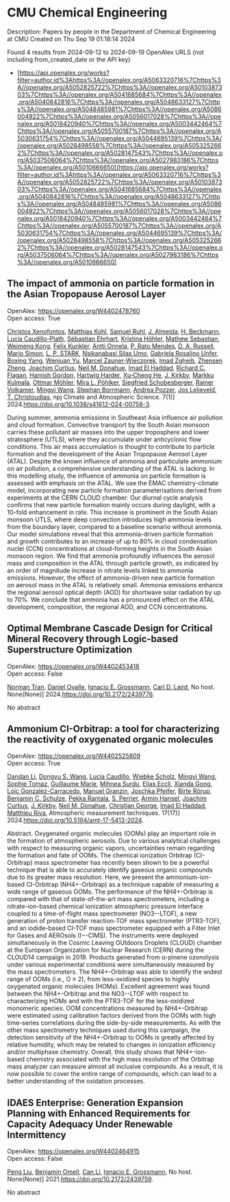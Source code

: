 # CMU Chemical Engineering
Description: Papers by people in the Department of Chemical Engineering at CMU
Created on Thu Sep 19 01:18:14 2024

Found 4 results from 2024-09-12 to 2024-09-19
OpenAlex URLS (not including from_created_date or the API key)
- [https://api.openalex.org/works?filter=author.id%3Ahttps%3A//openalex.org/A5063320716%7Chttps%3A//openalex.org/A5052825722%7Chttps%3A//openalex.org/A5010387303%7Chttps%3A//openalex.org/A5041685684%7Chttps%3A//openalex.org/A5040842816%7Chttps%3A//openalex.org/A5048633127%7Chttps%3A//openalex.org/A5048485981%7Chttps%3A//openalex.org/A5086004922%7Chttps%3A//openalex.org/A5056017028%7Chttps%3A//openalex.org/A5018420940%7Chttps%3A//openalex.org/A5003442464%7Chttps%3A//openalex.org/A5055700187%7Chttps%3A//openalex.org/A5030631754%7Chttps%3A//openalex.org/A5044695139%7Chttps%3A//openalex.org/A5028498558%7Chttps%3A//openalex.org/A5053252662%7Chttps%3A//openalex.org/A5028147543%7Chttps%3A//openalex.org/A5037506064%7Chttps%3A//openalex.org/A5027983186%7Chttps%3A//openalex.org/A5010666650](https://api.openalex.org/works?filter=author.id%3Ahttps%3A//openalex.org/A5063320716%7Chttps%3A//openalex.org/A5052825722%7Chttps%3A//openalex.org/A5010387303%7Chttps%3A//openalex.org/A5041685684%7Chttps%3A//openalex.org/A5040842816%7Chttps%3A//openalex.org/A5048633127%7Chttps%3A//openalex.org/A5048485981%7Chttps%3A//openalex.org/A5086004922%7Chttps%3A//openalex.org/A5056017028%7Chttps%3A//openalex.org/A5018420940%7Chttps%3A//openalex.org/A5003442464%7Chttps%3A//openalex.org/A5055700187%7Chttps%3A//openalex.org/A5030631754%7Chttps%3A//openalex.org/A5044695139%7Chttps%3A//openalex.org/A5028498558%7Chttps%3A//openalex.org/A5053252662%7Chttps%3A//openalex.org/A5028147543%7Chttps%3A//openalex.org/A5037506064%7Chttps%3A//openalex.org/A5027983186%7Chttps%3A//openalex.org/A5010666650)

## The impact of ammonia on particle formation in the Asian Tropopause Aerosol Layer   

OpenAlex: https://openalex.org/W4402478760    
Open access: True
    
[Christos Xenofontos](https://openalex.org/A5102960249), [Matthias Kohl](https://openalex.org/A5078813162), [Samuel Ruhl](https://openalex.org/A5107158743), [J. Almeida](https://openalex.org/A5101612939), [H. Beckmann](https://openalex.org/A5077912415), [Lucía Caudillo-Plath](https://openalex.org/A5092936143), [Sébastian Ehrhart](https://openalex.org/A5054830781), [Kristina Höhler](https://openalex.org/A5070773876), [Mathew Sebastian](https://openalex.org/A5067455912), [Weimeng Kong](https://openalex.org/A5046351966), [Felix Kunkler](https://openalex.org/A5107158742), [Antti Onnela](https://openalex.org/A5089192083), [P. Rato Mendes](https://openalex.org/A5004351709), [D. A. Russell](https://openalex.org/A5009741925), [Mario Simon](https://openalex.org/A5086950058), [L. P. STARK](https://openalex.org/A5069343178), [Nsikanabasi Silas Umo](https://openalex.org/A5043100376), [Gabriela Rosalino Unfer](https://openalex.org/A5092262549), [Boxing Yang](https://openalex.org/A5101350413), [Wenjuan Yu](https://openalex.org/A5025334650), [Marcel Zauner-Wieczorek](https://openalex.org/A5017388605), [Imad Zgheib](https://openalex.org/A5094097372), [Zhensen Zheng](https://openalex.org/A5082103355), [Joachim Curtius](https://openalex.org/A5031780924), [Neil M. Donahue](https://openalex.org/A5041685684), [Imad El Haddad](https://openalex.org/A5080319960), [Richard C. Flagan](https://openalex.org/A5012711441), [Hamish Gordon](https://openalex.org/A5086004922), [Hartwig Harder](https://openalex.org/A5023787844), [Xu‐Cheng He](https://openalex.org/A5043129752), [J. Kirkby](https://openalex.org/A5009274507), [Markku Kulmala](https://openalex.org/A5000471665), [Ottmar Möhler](https://openalex.org/A5102403106), [Mira L. Pöhlker](https://openalex.org/A5024073664), [Siegfried Schobesberger](https://openalex.org/A5033551265), [Rainer Volkamer](https://openalex.org/A5018521569), [Mingyi Wang](https://openalex.org/A5100768996), [Stephan Borrmann](https://openalex.org/A5091241245), [Andrea Pozzer](https://openalex.org/A5081741117), [Jos Lelieveld](https://openalex.org/A5027329208), [T. Christoudias](https://openalex.org/A5068413254), npj Climate and Atmospheric Science. 7(1)] 2024.https://doi.org/10.1038/s41612-024-00758-3.
    
During summer, ammonia emissions in Southeast Asia influence air pollution and cloud formation. Convective transport by the South Asian monsoon carries these pollutant air masses into the upper troposphere and lower stratosphere (UTLS), where they accumulate under anticyclonic flow conditions. This air mass accumulation is thought to contribute to particle formation and the development of the Asian Tropopause Aerosol Layer (ATAL). Despite the known influence of ammonia and particulate ammonium on air pollution, a comprehensive understanding of the ATAL is lacking. In this modelling study, the influence of ammonia on particle formation is assessed with emphasis on the ATAL. We use the EMAC chemistry-climate model, incorporating new particle formation parameterisations derived from experiments at the CERN CLOUD chamber. Our diurnal cycle analysis confirms that new particle formation mainly occurs during daylight, with a 10-fold enhancement in rate. This increase is prominent in the South Asian monsoon UTLS, where deep convection introduces high ammonia levels from the boundary layer, compared to a baseline scenario without ammonia. Our model simulations reveal that this ammonia-driven particle formation and growth contributes to an increase of up to 80% in cloud condensation nuclei (CCN) concentrations at cloud-forming heights in the South Asian monsoon region. We find that ammonia profoundly influences the aerosol mass and composition in the ATAL through particle growth, as indicated by an order of magnitude increase in nitrate levels linked to ammonia emissions. However, the effect of ammonia-driven new particle formation on aerosol mass in the ATAL is relatively small. Ammonia emissions enhance the regional aerosol optical depth (AOD) for shortwave solar radiation by up to 70%. We conclude that ammonia has a pronounced effect on the ATAL development, composition, the regional AOD, and CCN concentrations.    

    

## Optimal Membrane Cascade Design for Critical Mineral Recovery through Logic-based Superstructure Optimization   

OpenAlex: https://openalex.org/W4402453418    
Open access: False
    
[Norman Tran](https://openalex.org/A5106382650), [Daniel Ovalle](https://openalex.org/A5067396423), [Ignacio E. Grossmann](https://openalex.org/A5056017028), [Carl D. Laird](https://openalex.org/A5030631754), No host. None(None)] 2024.https://doi.org/10.2172/2439776.
    
No abstract    

    

## Ammonium CI-Orbitrap: a tool for characterizing the reactivity of oxygenated organic molecules   

OpenAlex: https://openalex.org/W4402525809    
Open access: True
    
[Dandan Li](https://openalex.org/A5100439908), [Dongyu S. Wang](https://openalex.org/A5100764279), [Lucía Caudillo](https://openalex.org/A5079509898), [Wiebke Scholz](https://openalex.org/A5076482580), [Mingyi Wang](https://openalex.org/A5100768996), [Sophie Tomaz](https://openalex.org/A5010549487), [Guillaume Marie](https://openalex.org/A5032794723), [Mihnea Surdu](https://openalex.org/A5076044930), [Elias Eccli](https://openalex.org/A5092642033), [Xianda Gong](https://openalex.org/A5073840672), [Loïc Gonzalez-Carracedo](https://openalex.org/A5089915939), [Manuel Granzin](https://openalex.org/A5070143068), [Joschka Pfeifer](https://openalex.org/A5043381937), [Birte Rörup](https://openalex.org/A5022780485), [Benjamin C. Schulze](https://openalex.org/A5008614828), [Pekka Rantala](https://openalex.org/A5076457575), [S. Perrier](https://openalex.org/A5105457154), [Armin Hansel](https://openalex.org/A5089489241), [Joachim Curtius](https://openalex.org/A5031780924), [J. Kirkby](https://openalex.org/A5009274507), [Neil M. Donahue](https://openalex.org/A5041685684), [Christian George](https://openalex.org/A5026216873), [Imad El Haddad](https://openalex.org/A5080319960), [Matthieu Riva](https://openalex.org/A5055594784), Atmospheric measurement techniques. 17(17)] 2024.https://doi.org/10.5194/amt-17-5413-2024.
    
Abstract. Oxygenated organic molecules (OOMs) play an important role in the formation of atmospheric aerosols. Due to various analytical challenges with respect to measuring organic vapors, uncertainties remain regarding the formation and fate of OOMs. The chemical ionization Orbitrap (CI-Orbitrap) mass spectrometer has recently been shown to be a powerful technique that is able to accurately identify gaseous organic compounds due to its greater mass resolution. Here, we present the ammonium-ion-based CI-Orbitrap (NH4+-Orbitrap) as a technique capable of measuring a wide range of gaseous OOMs. The performance of the NH4+-Orbitrap is compared with that of state-of-the-art mass spectrometers, including a nitrate-ion-based chemical ionization atmospheric pressure interface coupled to a time-of-flight mass spectrometer (NO3--LTOF), a new generation of proton transfer reaction-TOF mass spectrometer (PTR3-TOF), and an iodide-based CI-TOF mass spectrometer equipped with a Filter Inlet for Gases and AEROsols (I−-CIMS). The instruments were deployed simultaneously in the Cosmic Leaving OUtdoors Droplets (CLOUD) chamber at the European Organization for Nuclear Research (CERN) during the CLOUD14 campaign in 2019. Products generated from α-pinene ozonolysis under various experimental conditions were simultaneously measured by the mass spectrometers. The NH4+-Orbitrap was able to identify the widest range of OOMs (i.e., O ≥ 2), from less-oxidized species to highly oxygenated organic molecules (HOMs). Excellent agreement was found between the NH4+-Orbitrap and the NO3--LTOF with respect to characterizing HOMs and with the PTR3-TOF for the less-oxidized monomeric species. OOM concentrations measured by NH4+-Orbitrap were estimated using calibration factors derived from the OOMs with high time-series correlations during the side-by-side measurements. As with the other mass spectrometry techniques used during this campaign, the detection sensitivity of the NH4+-Orbitrap to OOMs is greatly affected by relative humidity, which may be related to changes in ionization efficiency and/or multiphase chemistry. Overall, this study shows that NH4+-ion-based chemistry associated with the high mass resolution of the Orbitrap mass analyzer can measure almost all inclusive compounds. As a result, it is now possible to cover the entire range of compounds, which can lead to a better understanding of the oxidation processes.    

    

## IDAES Enterprise: Generation Expansion Planning with Enhanced Requirements for Capacity Adequacy Under Renewable Intermittency   

OpenAlex: https://openalex.org/W4402464915    
Open access: False
    
[Peng Liu](https://openalex.org/A5100346777), [Benjamin Omell](https://openalex.org/A5000874144), [Can Li](https://openalex.org/A5100334060), [Ignacio E. Grossmann](https://openalex.org/A5056017028), No host. None(None)] 2021.https://doi.org/10.2172/2439759.
    
No abstract    

    
